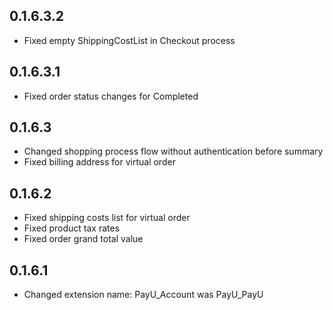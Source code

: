 ## 0.1.6.3.2

* Fixed empty ShippingCostList in Checkout process

## 0.1.6.3.1

* Fixed order status changes for Completed

## 0.1.6.3

* Changed shopping process flow without authentication before summary
* Fixed billing address for virtual order

## 0.1.6.2

* Fixed shipping costs list for virtual order
* Fixed product tax rates
* Fixed order grand total value

## 0.1.6.1

* Changed extension name: PayU_Account was PayU_PayU